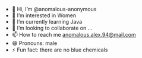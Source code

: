 - 👋 Hi, I’m @anomalous-anonymous
- 👀 I’m interested in Women
- 🌱 I’m currently learning Java
- 💞️ I’m looking to collaborate on ...
- 📫 How to reach me anomalous.alex.94@mail.com  
- 😄 Pronouns: male
- ⚡ Fun fact: there are no blue chemicals

<!---
anomalous-anonymous/anomalous-anonymous is a ✨ special ✨ repository because its `README.md` (this file) appears on your GitHub profile.
You can click the Preview link to take a look at your changes.
--->
